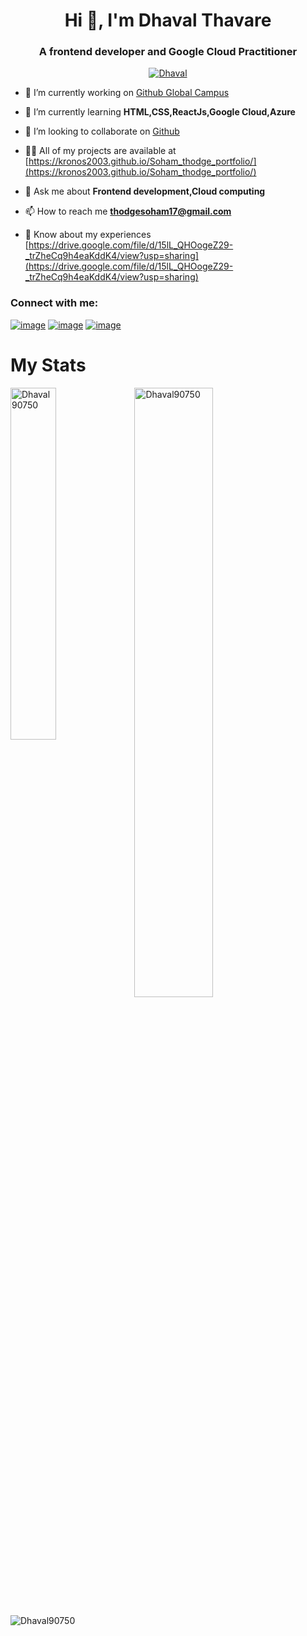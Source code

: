 <h1 align="center">Hi 👋, I'm Dhaval Thavare</h1>
<h3 align="center">A frontend developer and Google Cloud Practitioner</h3>

<p align="center"> <a href="https://github.com/ryo-ma/github-profile-trophy"><img src="https://github-profile-trophy.vercel.app/?username=Dhaval90750&theme=matrix" alt="Dhaval" /></a> </p>

- 🔭 I’m currently working on [Github Global Campus](https://education.github.com/globalcampus/student)

- 🌱 I’m currently learning **HTML,CSS,ReactJs,Google Cloud,Azure**

- 👯 I’m looking to collaborate on [Github](https://github.com/Dhaval90750)

- 👨‍💻 All of my projects are available at [https://kronos2003.github.io/Soham_thodge_portfolio/](https://kronos2003.github.io/Soham_thodge_portfolio/)

- 💬 Ask me about **Frontend development,Cloud computing**

- 📫 How to reach me **thodgesoham17@gmail.com**

- 📄 Know about my experiences [https://drive.google.com/file/d/15lL_QHOogeZ29-_trZheCq9h4eaKddK4/view?usp=sharing](https://drive.google.com/file/d/15lL_QHOogeZ29-_trZheCq9h4eaKddK4/view?usp=sharing)

  

<h3 align="left">Connect with me:</h3>
<p align="left">

[![image](https://img.shields.io/badge/LinkedIn-0077B5?style=for-the-badge&logo=linkedin&logoColor=white)](https://linkedin.com/in/soham-thodge-515676229)
[![image](https://img.shields.io/badge/Twitter-1DA1F2?style=for-the-badge&logo=twitter&logoColor=white)](https://twitter.com/thodge_soham)
[![image](https://img.shields.io/badge/Gmail-D14836?style=for-the-badge&logo=gmail&logoColor=white)](mailto:thodgesoham17@gmail.com)

</p>



<h1>My Stats</h1>
<p><img align="left" width=38% src="https://github-readme-stats.vercel.app/api/top-langs?username=Dhaval90750&show_icons=true&locale=en&layout=compact" alt="Dhaval90750" /></p>

<p>&nbsp;<img align="center" width=50% src="https://github-readme-stats.vercel.app/api?username=Dhaval90750&show_icons=true&locale=en" alt="Dhaval90750" /></p>

<p><img align="center" src="https://github-readme-streak-stats.herokuapp.com/?user=Dhaval90750&" alt="Dhaval90750" /></p>

